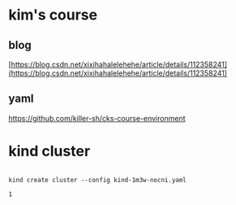 # kim's course

##  blog
[https://blog.csdn.net/xixihahalelehehe/article/details/112358241](https://blog.csdn.net/xixihahalelehehe/article/details/112358241)


##  yaml
https://github.com/killer-sh/cks-course-environment



#  kind cluster 


```

kind create cluster --config kind-1m3w-nocni.yaml

```


```
1
```

